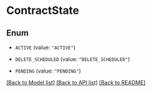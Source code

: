 # ContractState

## Enum


* `ACTIVE` (value: `"ACTIVE"`)

* `DELETE_SCHEDULED` (value: `"DELETE_SCHEDULED"`)

* `PENDING` (value: `"PENDING"`)


[[Back to Model list]](../README.md#documentation-for-models) [[Back to API list]](../README.md#documentation-for-api-endpoints) [[Back to README]](../README.md)


